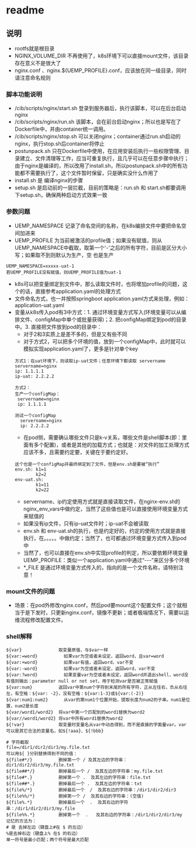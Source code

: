 # readme #

## 说明 ##
- rootfs就是根目录
- NGINX_VOLUME_DIR 不再使用了，k8s环境下可以直接mount文件，该目录存在意义不是很大了
- nginx.conf 、nginx.${UEMP_PROFILE}.conf，应该放在同一级目录，同时请注意命名规则
### 脚本功能说明  ###
- /cib/scripts/nginx/start.sh 登录到服务器后，执行该脚本，可以在后台启动nginx
- /cib/scripts/nginx/run.sh   该脚本，会在前台启动nginx；所以也是写在了Dockerfile中，并由container统一调用。
- /cib/scripts/nginx/stop.sh  可以关闭nginx；container通过run.sh启动的nginx，执行stop.sh后container将停止
- postunpack.sh 只在Dockerfile中使用，在应用安装后执行一些权限管理、目录建立、文件清理等工作，应当可重复执行，且几乎可以在任意步骤中执行；由于nginx是编译的，所以改用了install.sh，所以postunpack.sh中的所有功能都不需要执行了，这个文件暂时保留，只是确实没什么作用了
- install.sh 是 编译nginx的步骤
- setup.sh 是启动前的一层拦截，目前的策略是：run.sh 和 start.sh都要调用下setup.sh，确保两种启动方式效果一致

### 参数问题 ###
- UEMP_NAMESPACE 记录了命名空间的名称，在k8s编排文件中要把命名空间加进来
- UEMP_PROFILE 为当前被激活的profile值；如果没有赋值，则从UEMP_NAMESPACE中截取，取第一个'-'之后的所有字符，目前是区分大小写；如果取不到则默认为生产，空 也是生产

```
UEMP_NAMESPACE=xxxxx-uat-1
若UEMP_PROFILE没有赋值，则UEMP_PROFILE值为uat-1
```

- k8s可以把变量绑定到文件中，那么读取文件时，也将增加profile的问题，这个的话，直接参考application.yaml的处理方式
- 文件命名方式，也一并按照springboot application.yaml方式来处理，例如： application-uat.yaml
- 变量从k8s传入pod有3中方式：1. 通过环境变量方式写入(环境变量可以从编排文件、configMap中单个或批量获得)；2. 把configMap绑定到pod的目录中。3. 直接把文件放到pod的目录中：
  - 对于2和3实质上是差不多的，但是又有些不同
  - 对于方式2，可以把多个环境的值，放到一个configMap中，此时就可以模拟实现application.yaml了，更多是针对单个key
  ```
  方式1：在uat环境下，则读取ip-uat文件；任意环境下都读取 servername
  servername=nginx
  ip: 1.1.1.1
  ip-uat: 2.2.2.2
  
  方式2：
  生产一个configMap：
   servername=nginx
   ip: 1.1.1.1
  
  测试一个configMap
    servername=nginx
    ip: 2.2.2.2
  ```
  - 在pod侧，需要确认哪些文件只是k-v关系，哪些文件是shell脚本(即：里面有多个配置)，或者是其他的加载方式；也就是：对文件的加工处理方式应该不多，且需要约定要，关键在于要约定好。
  ```
  这个也是一个configMap并最终绑定到了文件，但是env.sh是要被“执行”
  env.sh: k1=1
          k2=2
  env-uat.sh: 
          k1=11
          k2=22
  ```
  - servername、ip约定使用方式就是直接读取文件，在nginx-env.sh的nginx_env_vars中做约定，当然了这些值也是可以直接使用环境变量方式来赋值的
  - 如果没有ip文件，只有ip-uat文件时；ip-uat不会被读取
  - env.sh 和 env-uat.sh的执行，也是约定好的，约定的使用方式就是直接执行，在。。。。。中做约定；当然了，也可都通过环境变量方式传入到pod中
  - 当然了，也可以直接在env.sh中实现profile的判定，所以要依赖环境变量UEMP_PROFILE：类似一个application.yaml中通过“---”来区分多个环境
  - *_FILE 是通过环境变量方式传入的，指向的是一个文件名称，请特别注意！

### mount文件的问题 ###
- 场景：在pod外修改nginx.conf，然后pod要mount这个配置文件；这个就相当于是下发时，只更新nginx.conf，镜像不更新；或者极端情况下，需要以运维流程修改配置文件。

### shell解释 ###
```shell
${var}	            取变量原值，与$var一样
${var:=word}	      如果var为空或者未设定，返回word，且var=word
${var:+word}	      如果var有值，返回word，var不变
${var:-word}	      如果var为空或者未设定，返回word，var不变
${var:?word}	      如果变量var为空或者未设定，返回word并退出shell，word没有值则输出：parameter null or not set，用于检测var是否被正常赋值
${var:num}	        返回var中第num个字符到末尾的所有字符，正从左往右，负从右往左，有空格：${var: -2}，没有空格：${var:1-3}或${var:(-2)}
${var:num1:num2}	  从var的第num1个位置开始，提取长度为num2的子串。num1是位置，num2是长度
${var/word1/word2}	将var中第一个匹配到的word1替换为word2
${var//word1/word2}	将var中所有word1替换为word2
${!var}             取变量时变量名从var中动态得到，而不是直接的字面量var。var可以是其它合法的变量名，如${!aaa}、${!bbb}

# 字符截取
file=/dir1/dir2/dir3/my.file.txt
可以用${ }分别替换得到不同的值：
${file#*/}          删掉第一个 / 及其左边的字符串：dir1/dir2/dir3/my.file.txt
${file##*/}         删掉最后一个 /  及其左边的字符串：my.file.txt
${file#*.}          删掉第一个 .  及其左边的字符串：file.txt
${file##*.}         删掉最后一个 .  及其左边的字符串：txt
${file%/*}          删掉最后一个  /  及其右边的字符串：/dir1/dir2/dir3
${file%%/*}         删掉第一个 /  及其右边的字符串：(空值)
${file%.*}          删掉最后一个  .  及其右边的字符串：/dir1/dir2/dir3/my.file
${file%%.*}         删掉第一个  .   及其右边的字符串：/dir1/dir2/dir3/my
记忆的方法为：
# 是 去掉左边（键盘上#在 $ 的左边）
%是去掉右边（键盘上% 在$ 的右边）
单一符号是最小匹配；两个符号是最大匹配
```
